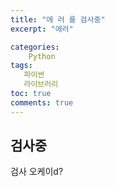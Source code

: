 ```yaml
---
title: "에 러 를 검사중"
excerpt: "에러"

categories:
    Python
tags:
   파이썬
   라이브러리
toc: true
comments: true
---
```

## 검사중
검사 오케이d?
